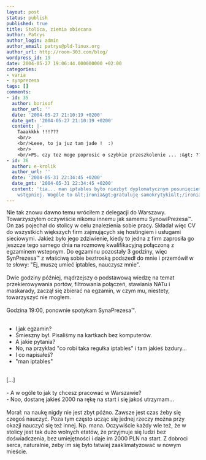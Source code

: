 ```yaml
---
layout: post
status: publish
published: true
title: Stolica, ziemia obiecana
author: Patrys
author_login: admin
author_email: patrys@pld-linux.org
author_url: http://room-303.com/blog/
wordpress_id: 19
date: 2004-05-27 19:06:44.000000000 +02:00
categories:
- varia
- synprezesa
tags: []
comments:
- id: 35
  author: borisof
  author_url: ''
  date: '2004-05-27 21:10:19 +0200'
  date_gmt: '2004-05-27 21:10:19 +0200'
  content: |-
    Taaakkkk !!!???
    <br/>
    <br/>Łeee, to ja juz tam jade !  :)
    <br/>
    <br/>PS. czy tez moge poprosic o szybkie przeszkolenie ... :&gt; ??
- id: 36
  author: e-krolik
  author_url: ''
  date: '2004-05-31 22:34:45 +0200'
  date_gmt: '2004-05-31 22:34:45 +0200'
  content: 'tia... man iptables było niezbyt dyplomatycznym posunięciem na rozmmowie
    wstępniej. Wogóle to &lt;ironia&gt;gratuluję samokrytyki&lt;/ironia&gt; :) '
---
```

Nie tak znowu dawno temu wróciłem z delegacji do Warszawy. Towarzyszyłem oczywiście nikomu innemu jak samemu SynowiPrezesa&trade;. On zaś pojechał do stolicy w celu znalezienia sobie pracy. Składał więc CV do wszystkich większych firm zajmujących się hostingiem i usługami sieciowymi. Jakież było jego zdziwienie, kiedy to jedna z firm zaprosiła go jeszcze tego samego dnia na rozmowę kwalifikacyjną połączoną z egzaminem wstepnym. Do egzaminu pozostały 3 godziny, więc SynPrezesa&trade; z właściwą sobie beztroską podszedł do mnie i przemówił w te słowy: "Ej, muszę umieć iptables, nauczysz mnie".<br />
<br />
Dwie godziny później, mądrzejszy o podstawową wiedzę na temat przekierowywania portów, filtrowania połączeń, stawiania NATu i maskarady, zaczął się zbierać na egzamin, w czym mu, niestety, towarzyszyć nie mogłem.<br />
<br />
Godzina 19:00, ponownie spotykam SynaPrezesa&trade;.<br />
<br />
- I jak egzamin?<br />
- Śmieszny był. Pisaliśmy na kartkach bez komputerów.<br />
- A jakie pytania?<br />
- No, na przykład "co robi taka regułka iptables" i tam jakieś bzdury...<br />
- I co napisałeś?<br />
- "man iptables"<br />
<br />
[...]<br />
<br />
- A w ogóle to jak ty chcesz pracować w Warszawie?<br />
- Noo, dostanę jakieś 2000 na rękę na start i się jakoś utrzymam...<br />
<br />
Morał: na naukę nigdy nie jest zbyt późno. Zawsze jest czas żeby się czegoś nauczyć. Poza tym często ucząc się jednej rzeczy można przy okazji nauczyć się też innej. Np. mana. Oczywiście każdy wie też, że w stolicy jest tak dużo wolnych etatów, że przyjmuje się ludzi bez doświadczenia, bez umiejętności i daje im 2000 PLN na start. Z dobroci serca, naturalnie, żeby im się było łatwiej zaaklimatyzować w nowym mieście.
